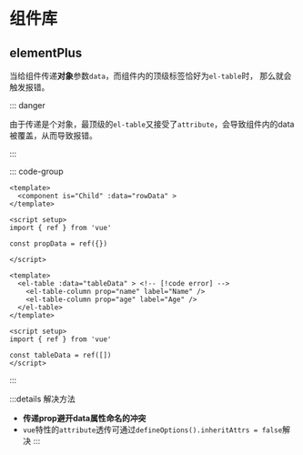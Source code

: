 # 组件库

## elementPlus

当给组件传递**对象**参数`data`，而组件内的顶级标签恰好为`el-table`时， 那么就会触发报错。

::: danger

由于传递是个对象，最顶级的`el-table`又接受了`attribute`，会导致组件内的data被覆盖，从而导致报错。

:::

::: code-group

```vue [parent.vue]
<template>
  <component is="Child" :data="rowData" >
</template>

<script setup>
import { ref } from 'vue'

const propData = ref({})

</script>
```

```vue{2} [child.vue]
<template>
  <el-table :data="tableData" > <!-- [!code error] -->
    <el-table-column prop="name" label="Name" />
    <el-table-column prop="age" label="Age" />
  </el-table>
</template>

<script setup>
import { ref } from 'vue'

const tableData = ref([])
</script>
```

:::

:::details 解决方法
- **传递prop避开data属性命名的冲突**
- `vue`特性的`attribute`透传可通过`defineOptions().inheritAttrs = false`解决
:::